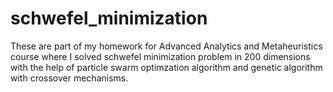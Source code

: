 # schwefel_minimization

These are part of my homework for Advanced Analytics and Metaheuristics course where I solved schwefel minimization problem in 200 dimensions with the help of particle swarm optimzation algorithm and genetic algorithm with crossover mechanisms.
